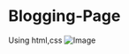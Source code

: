 # Blogging-Page
Using html,css
![Image](https://github.com/user-attachments/assets/3457e301-59fe-48a3-8662-995c25487fae)
